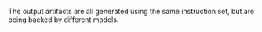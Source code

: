 The output artifacts are all generated using the same instruction set, but are being backed by different models. 
